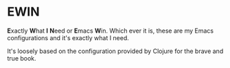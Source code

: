 # EWIN

**E**xactly **W**hat **I** **N**eed or **E**macs **W**in. Which ever it is, these are my Emacs configurations and
it's exactly what I need.

It's loosely based on the configuration provided by Clojure for the brave and true book.
